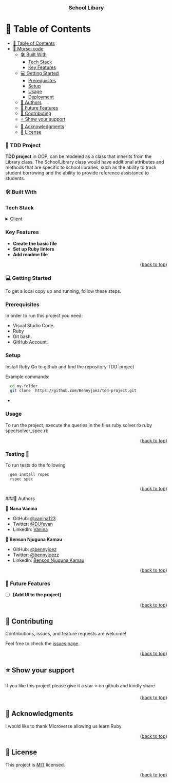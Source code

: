 <a name="readme-top"></a>

<div align="center">

  <h3><b>School Libary</b></h3>

</div>


# 📗 Table of Contents

- [📗 Table of Contents](#-table-of-contents)
- [📖 Morse-code ](#-morse-code-)
  - [🛠️ Built With ](#-built-with-)
    - [Tech Stack ](#tech-stack-)
    - [Key Features ](#key-features-)
  - [💻 Getting Started ](#-getting-started-)
    - [Prerequisites](#prerequisites)
    - [Setup](#setup)
    - [Usage](#usage)
    - [Deployment](#deployment)
  - [👥 Authors ](#-authors-)
  - [🔭 Future Features ](#-future-features-)
  - [🤝 Contributing ](#-contributing-)
  - [⭐ Show your support ](#️-show-your-support-)
  - [🙏 Acknowledgments ](#-acknowledgments-)
  - [📝 License ](#-license-)


### 📖 TDD Project <a name="about-project"></a>

**TDD project** in OOP, can be modeled as a class that inherits from the Library class. The SchoolLibrary class would have additional attributes and methods that are specific to school libraries, such as the ability to track student borrowing and the ability to provide reference assistance to students.

### 🛠️ Built With <a name="built-with"></a>

### Tech Stack <a name="tech-stack"></a>

<details>
<summary>Client</summary>
  <ul>
    <li><a href="https://www.ruby-lang.org/en/">Ruby</a></li>
  </ul>
</details>


### Key Features <a name="key-features"></a>

- **Create the basic file**
- **Set up Ruby linters**
- **Add readme file**

<p align="right">(<a href="#readme-top">back to top</a>)</p>


### 💻 Getting Started <a name="getting-started"></a>

To get a local copy up and running, follow these steps.

### Prerequisites

In order to run this project you need:

- Visual Studio Code.
- Ruby
- Git bash.
- GitHub Account.

### Setup

Install Ruby
Go to github and find the repository TDD-project

Example commands:

```sh
  cd my-folder
  git clone  https://github.com/Bennyjoez/tdd-project.git
```
-

### Usage

To run the project, execute the queries in the files
ruby solver.rb
ruby spec/solver_spec.rb



<p align="right">(<a href="#readme-top">back to top</a>)</p>

### Testing 🧪
To run tests do the following

```ssh
  gem install rspec
  rspec spec
```

<p align="right">(<a href="#readme-top">back to top</a>)</p>

###👥 Authors <a name="authors"></a>

👤 **Nana Vanina**

- GitHub: [@vanina123](https://github.com/vanina123)
- Twitter: [@DUfevan](https://twitter.com/DufeVanina)
- LinkedIn: [Vanina](https://www.linkedin.com/in/larissa-vanina/)

👤 **Benson Njuguna Kamau**

- GitHub: [@bennyjoez](https://github.com/bennyjoez)
- Twitter:  [@bennyjoezz](https://twitter.com/bennyjoezz)
- LinkedIn: [Benson Njuguna Kamau](https://www.linkedin.com/in/bennyjoez/)

<p align="right">(<a href="#readme-top">back to top</a>)</p>


### 🔭 Future Features <a name="future-features"></a>

- [ ] **[Add UI to the project]**

<p align="right">(<a href="#readme-top">back to top</a>)</p>


## 🤝 Contributing <a name="contributing"></a>

Contributions, issues, and feature requests are welcome!

Feel free to check the [issues page](https://github.com/Bennyjoez/tdd-project/issues).

<p align="right">(<a href="#readme-top">back to top</a>)</p>


## ⭐ Show your support <a name="support"></a>

If you like this project please give it a star ⭐ on github and kindly share

<p align="right">(<a href="#readme-top">back to top</a>)</p>


## 🙏 Acknowledgments <a name="acknowledgements"></a>

I would like to thank Microverse allowing us learn Ruby

<p align="right">(<a href="#readme-top">back to top</a>)</p>


## 📝 License <a name="license"></a>

This project is [MIT](./LICENSE) licensed.

<p align="right">(<a href="#readme-top">back to top</a>)</p>

